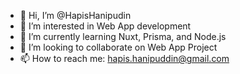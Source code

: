 - 👋 Hi, I’m @HapisHanipudin
- 👀 I’m interested in Web App development
- 🌱 I’m currently learning Nuxt, Prisma, and Node.js
- 💞️ I’m looking to collaborate on Web App Project
- 📫 How to reach me: hapis.hanipuddin@gmail.com
